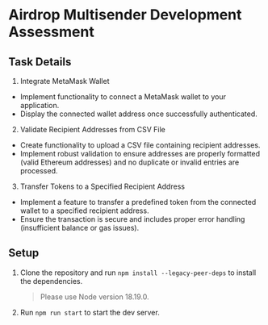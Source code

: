 # Airdrop Multisender Development Assessment

## Task Details

1. Integrate MetaMask Wallet

- Implement functionality to connect a MetaMask wallet to your application.
- Display the connected wallet address once successfully authenticated.

2. Validate Recipient Addresses from CSV File

- Create functionality to upload a CSV file containing recipient addresses.
- Implement robust validation to ensure addresses are properly formatted (valid Ethereum addresses) and no duplicate or invalid entries are processed.

3. Transfer Tokens to a Specified Recipient Address

- Implement a feature to transfer a predefined token from the connected wallet to a specified recipient address.
- Ensure the transaction is secure and includes proper error handling (insufficient balance or gas issues).

## Setup

1. Clone the repository and run `npm install --legacy-peer-deps` to install the dependencies.
   > Please use Node version 18.19.0.
2. Run `npm run start` to start the dev server.

